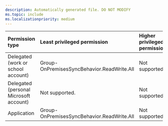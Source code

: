 ```yaml
---
description: Automatically generated file. DO NOT MODIFY
ms.topic: include
ms.localizationpriority: medium
---
```


|Permission type|Least privileged permission|Higher privileged permissions|
|:---|:---|:---|
|Delegated (work or school account)|Group-OnPremisesSyncBehavior.ReadWrite.All|Not supported.|
|Delegated (personal Microsoft account)|Not supported.|Not supported.|
|Application|Group-OnPremisesSyncBehavior.ReadWrite.All|Not supported.|

